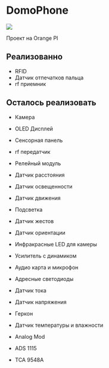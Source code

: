 # DomoPhone
![](https://img.shields.io/github/repo-size/DanLoad/DomoPhone.svg?style=flat)

Проект на Orange PI

## Реализованно

  - RFID
  - Датчик отпечатков пальца
  - rf приемник

## Осталось реализовать

  - Камера
  - OLED Дисплей
  - Сенсорная панель
  - rf передатчик
  - Релейный модуль
  - Датчик расстояния
  - Датчик освещенности
  - Датчик движения
  - Подсветка
  - Датчик жестов
  - Датчик ориентации
  - Инфракрасные LED для камеры
  - Усилитель с динамиком
  - Аудио карта и микрофон
  - Адресные светодиоды
  - Датчик тока
  - Датчик напряжения
  - Геркон
  - Датчик температуры и влажности

  - Analog Mod
  - ADS 1115
  - TCA 9548A
